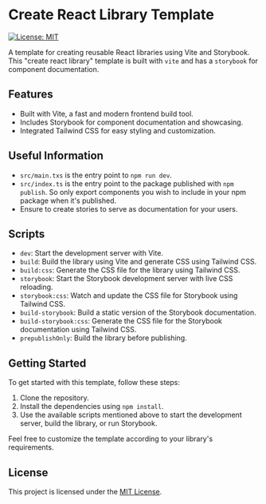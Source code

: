 # Create React Library Template

[![License: MIT](https://img.shields.io/badge/License-MIT-yellow.svg)](https://opensource.org/licenses/MIT)

A template for creating reusable React libraries using Vite and Storybook.
This "create react library" template is built with `vite` and has a `storybook` for component documentation.

## Features

- Built with Vite, a fast and modern frontend build tool.
- Includes Storybook for component documentation and showcasing.
- Integrated Tailwind CSS for easy styling and customization.

## Useful Information

- `src/main.txs` is the entry point to `npm run dev`.
- `src/index.ts` is the entry point to the package published with `npm publish`. So only export components you wish to include in your npm package when it's published.
- Ensure to create stories to serve as documentation for your users.

## Scripts

- `dev`: Start the development server with Vite.
- `build`: Build the library using Vite and generate CSS using Tailwind CSS.
- `build:css`: Generate the CSS file for the library using Tailwind CSS.
- `storybook`: Start the Storybook development server with live CSS reloading.
- `storybook:css`: Watch and update the CSS file for Storybook using Tailwind CSS.
- `build-storybook`: Build a static version of the Storybook documentation.
- `build-storybook:css`: Generate the CSS file for the Storybook documentation using Tailwind CSS.
- `prepublishOnly`: Build the library before publishing.

## Getting Started

To get started with this template, follow these steps:

1. Clone the repository.
2. Install the dependencies using `npm install`.
3. Use the available scripts mentioned above to start the development server, build the library, or run Storybook.

Feel free to customize the template according to your library's requirements.

## License

This project is licensed under the [MIT License](https://opensource.org/licenses/MIT).
